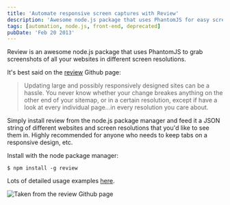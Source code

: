 ```yaml
---
title: 'Automate responsive screen captures with Review'
description: 'Awesome node.js package that uses PhantomJS for easy screengrabs.'
tags: [automation, node.js, front-end, deprecated]
pubDate: 'Feb 20 2013'
---
```


Review is an awesome node.js package that uses PhantomJS to grab screenshots of all your websites in different screen resolutions.

It's best said on the [review](https://github.com/juliangruber/review) Github page:

> Updating large and possibly responsively designed sites can be a hassle. You never know whether your change breakes anything on the other end of your sitemap, or in a certain resolution, except if have a look at every individual page...in every resolution you care about.

Simply install review from the node.js package manager and feed it a JSON string of different websites and screen resolutions that you'd like to see them in. Highly recommended for anyone who needs to keep tabs on a responsive design, etc.

Install with the node package manager:

    $ npm install -g review

Lots of detailed usage examples [here](https://github.com/juliangruber/review).

![Taken from the review Github page](/images/posts/review-screenshot.png)
